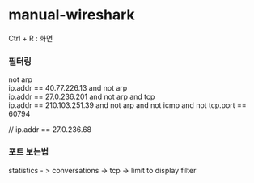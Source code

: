 # manual-wireshark


Ctrl + R : 화면 

### 필터링
not arp     
ip.addr == 40.77.226.13 and not arp  
ip.addr == 27.0.236.201 and not arp and tcp  
ip.addr == 210.103.251.39 and not arp and not icmp and not tcp.port == 60794  

// 
ip.addr == 27.0.236.68


### 포트 보는법
statistics - > conversations -> tcp -> limit to display filter  
